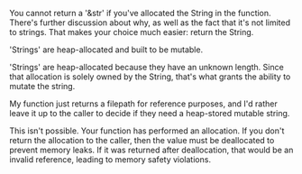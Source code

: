 
You cannot return a '&str' if you've allocated the String in the function. There's further discussion about why, as well as the fact that it's not limited to strings. That makes your choice much easier: return the String.

'Strings' are heap-allocated and built to be mutable.

'Strings' are heap-allocated because they have an unknown length. Since that allocation is solely owned by the String, that's what grants the ability to mutate the string.

My function just returns a filepath for reference purposes, and I'd rather leave it up to the caller to decide if they need a heap-stored mutable string.

This isn't possible. Your function has performed an allocation. If you don't return the allocation to the caller, then the value must be deallocated to prevent memory leaks. If it was returned after deallocation, that would be an invalid reference, leading to memory safety violations.